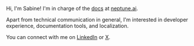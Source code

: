 Hi, I'm Sabine! I'm in charge of the [docs](https://docs.neptune.ai) at [neptune.ai](https://github.com/neptune-ai).

Apart from technical communication in general, I'm interested in developer experience, documentation tools, and localization.

You can connect with me on [LinkedIn](https://www.linkedin.com/in/sabine-stahlberg/) or [X](https://x.com/ilikedocs).
